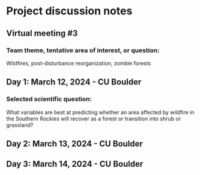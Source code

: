 # Project discussion notes

## Virtual meeting #3

### Team theme, tentative area of interest, or question:

Wildfires, post-disturbance reorganization, zombie forests

## Day 1: March 12, 2024 - CU Boulder

### Selected scientific question: 

What variables are best at predicting whether an area affected by wildfire in the Southern Rockies will recover as a forest or transition into shrub or grassland?

## Day 2: March 13, 2024 - CU Boulder

## Day 3: March 14, 2024 - CU Boulder
